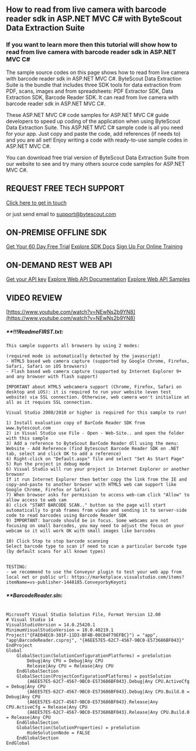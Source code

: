 ## How to read from live camera with barcode reader sdk in ASP.NET MVC C# with ByteScout Data Extraction Suite

### If you want to learn more then this tutorial will show how to read from live camera with barcode reader sdk in ASP.NET MVC C#

The sample source codes on this page shows how to read from live camera with barcode reader sdk in ASP.NET MVC C#. ByteScout Data Extraction Suite is the bundle that includes three SDK tools for data extraction from PDF, scans, images and from spreadsheets: PDF Extractor SDK, Data Extraction SDK, Barcode Reader SDK. It can read from live camera with barcode reader sdk in ASP.NET MVC C#.

 These ASP.NET MVC C# code samples for ASP.NET MVC C# guide developers to speed up coding of the application when using ByteScout Data Extraction Suite. This ASP.NET MVC C# sample code is all you need for your app. Just copy and paste the code, add references (if needs to) and you are all set! Enjoy writing a code with ready-to-use sample codes in ASP.NET MVC C#.

You can download free trial version of ByteScout Data Extraction Suite from our website to see and try many others source code samples for ASP.NET MVC C#.

## REQUEST FREE TECH SUPPORT

[Click here to get in touch](https://bytescout.zendesk.com/hc/en-us/requests/new?subject=ByteScout%20Data%20Extraction%20Suite%20Question)

or just send email to [support@bytescout.com](mailto:support@bytescout.com?subject=ByteScout%20Data%20Extraction%20Suite%20Question) 

## ON-PREMISE OFFLINE SDK 

[Get Your 60 Day Free Trial](https://bytescout.com/download/web-installer?utm_source=github-readme)
[Explore SDK Docs](https://bytescout.com/documentation/index.html?utm_source=github-readme)
[Sign Up For Online Training](https://academy.bytescout.com/)


## ON-DEMAND REST WEB API

[Get your API key](https://pdf.co/documentation/api?utm_source=github-readme)
[Explore Web API Documentation](https://pdf.co/documentation/api?utm_source=github-readme)
[Explore Web API Samples](https://github.com/bytescout/ByteScout-SDK-SourceCode/tree/master/PDF.co%20Web%20API)

## VIDEO REVIEW

[https://www.youtube.com/watch?v=NEwNs2b9YN8](https://www.youtube.com/watch?v=NEwNs2b9YN8)




<!-- code block begin -->

##### ****!!!ReadmeFIRST.txt:**
    
```
This sample supports all browsers by using 2 modes: 

(required mode is automatically detected by the javascript)
- HTML5 based web camera capture (supported by Google Chrome, Firefox, Safari, Safari on iOS browsers)
- Flash based web camera capture (supported by Internet Explorer 9+ and any browser with flash support)

IMPORTANT about HTML5 webcamera support (Chrome, Firefox, Safari on desktop and iOS): it is required to run your website (even test website) via SSL connection. Otherwise, web camera won't initialize at all as it requies SSL connection. 

Visual Studio 2008/2010 or higher is required for this sample to run!

1) Install evaluation copy of BarCode Reader SDK from www.bytescout.com
2) in Visual Studio use File - Open - Web-Site.. and open the folder with this sample
3) Add a reference to ByteScout BarCode Reader dll using the menu: Website - Add Reference (find Bytescout Barcode Reader SDK on .NET tab, select and click OK to add a reference)
4) Right-click on "Default.aspx" file and select "Set As Start Page"
5) Run the project in debug mode
6) Visual Studio will run your project in Internet Explorer or another browser
If it run Internet Explorer then better copy the link from the IE and copy-and-paste to another browser with HTML5 web cam support like Google Chrome, Firefox or Safari
7) When browser asks for permission to access web-cam click "Allow" to allow access to web cam 
8) click "START BARCODE SCAN.." button so the page will start automatically to grab frames from video and sending it to server-side code to read barcodes using Barcode Reader SDK
9) IMPORTANT: barcode should be in focus. Some webcams are not focusing on small barcodes, you may need to adjust the focus on your webcam so it will work OK with small images like barcodes

10) Click Stop to stop barcode scanning
Select barcode type to scan if need to scan a particular barcode type (by default scans for all known types)


TESTING:
- we recommend to use the Conveyor plugin to test your web app from local net or public url: https://marketplace.visualstudio.com/items?itemName=vs-publisher-1448185.ConveyorbyKeyoti

```

<!-- code block end -->    

<!-- code block begin -->

##### ****BarcodeReader.sln:**
    
```

Microsoft Visual Studio Solution File, Format Version 12.00
# Visual Studio 14
VisualStudioVersion = 14.0.25420.1
MinimumVisualStudioVersion = 10.0.40219.1
Project("{FAE04EC0-301F-11D3-BF4B-00C04F79EFBC}") = "app", "app\BarcodeReader.csproj", "{A6EE57E5-62C7-4567-9BC0-E573686BF043}"
EndProject
Global
	GlobalSection(SolutionConfigurationPlatforms) = preSolution
		Debug|Any CPU = Debug|Any CPU
		Release|Any CPU = Release|Any CPU
	EndGlobalSection
	GlobalSection(ProjectConfigurationPlatforms) = postSolution
		{A6EE57E5-62C7-4567-9BC0-E573686BF043}.Debug|Any CPU.ActiveCfg = Debug|Any CPU
		{A6EE57E5-62C7-4567-9BC0-E573686BF043}.Debug|Any CPU.Build.0 = Debug|Any CPU
		{A6EE57E5-62C7-4567-9BC0-E573686BF043}.Release|Any CPU.ActiveCfg = Release|Any CPU
		{A6EE57E5-62C7-4567-9BC0-E573686BF043}.Release|Any CPU.Build.0 = Release|Any CPU
	EndGlobalSection
	GlobalSection(SolutionProperties) = preSolution
		HideSolutionNode = FALSE
	EndGlobalSection
EndGlobal

```

<!-- code block end -->